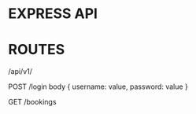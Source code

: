 # EXPRESS API

# ROUTES
/api/v1/

POST /login
body
{
    username: value,
    password: value
}

GET /bookings